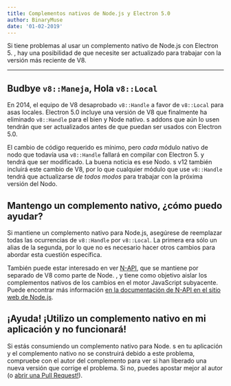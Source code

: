 ```yaml
---
title: Complementos nativos de Node.js y Electron 5.0
author: BinaryMuse
date: '01-02-2019'
---
```


Si tiene problemas al usar un complemento nativo de Node.js con Electron 5. , hay una posibilidad de que necesite ser actualizado para trabajar con la versión más reciente de V8.

---

## Budbye `v8::Maneja`, Hola `v8::Local`

En 2014, el equipo de V8 desaprobado `v8::Handle` a favor de `v8::Local` para asas locales. Electron 5.0 incluye una versión de V8 que finalmente ha eliminado `v8::Handle` para el bien y Node nativo. s addons que aún lo usen tendrán que ser actualizados antes de que puedan ser usados con Electron 5.0.

El cambio de código requerido es mínimo, pero *cada* módulo nativo de nodo que todavía usa `v8::Handle` fallará en compilar con Electron 5. y tendrá que ser modificado. La buena noticia es ese Nodo. s v12 también incluirá este cambio de V8, por lo que cualquier módulo que use `v8::Handle` tendrá que actualizarse *de todos modos* para trabajar con la próxima versión del Nodo.

## Mantengo un complemento nativo, ¿cómo puedo ayudar?

Si mantiene un complemento nativo para Node.js, asegúrese de reemplazar todas las ocurrencias de `v8::Handle` por `v8::Local`. La primera era sólo un alias de la segunda, por lo que no es necesario hacer otros cambios para abordar esta cuestión específica.

También puede estar interesado en ver [N-API](https://nodejs.org/api/n-api.html), que se mantiene por separado de V8 como parte de Node. , y tiene como objetivo aislar los complementos nativos de los cambios en el motor JavaScript subyacente. Puede encontrar más información [en la documentación de N-API en el sitio web de Node.js](https://nodejs.org/api/n-api.html#n_api_n_api).

## ¡Ayuda! ¡Utilizo un complemento nativo en mi aplicación y no funcionará!

Si estás consumiendo un complemento nativo para Node. s en tu aplicación y el complemento nativo no se construirá debido a este problema, compruebe con el autor del complemento para ver si han liberado una nueva versión que corrige el problema. Si no, puedes apostar mejor al autor (o [abrir una Pull Request!](https://help.github.com/articles/about-pull-requests/)).

